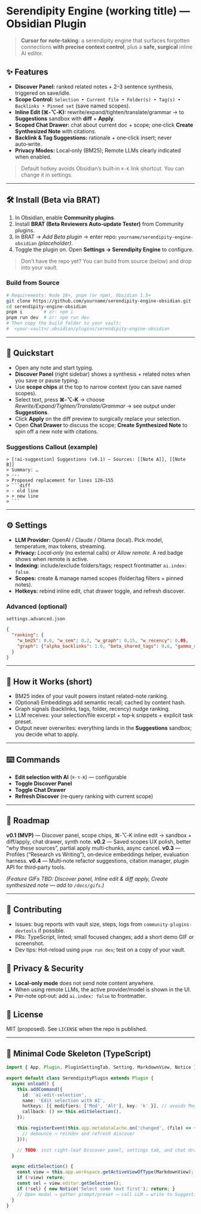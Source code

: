 # Serendipity Engine (working title) — Obsidian Plugin

> **Cursor for note‑taking**: a serendipity engine that surfaces forgotten connections **with precise context control**, plus a **safe, surgical** inline AI editor.

## ✨ Features
- **Discover Panel:** ranked related notes + 2–3 sentence synthesis, triggered on save/idle.
- **Scope Control:** `Selection • Current file • Folder(s) • Tag(s) • Backlinks • Pinned set` (save named scopes).
- **Inline Edit (⌘‑⌥‑K):** rewrite/expand/tighten/translate/grammar → to **Suggestions** sandbox with **diff** + **Apply**.
- **Scoped Chat Drawer:** chat about current doc + scope; one‑click **Create Synthesized Note** with citations.
- **Backlink & Tag Suggestions:** rationale + one‑click insert; never auto‑write.
- **Privacy Modes:** Local‑only (BM25); Remote LLMs clearly indicated when enabled.

> Default hotkey avoids Obsidian’s built‑in `⌘-K` link shortcut. You can change it in settings.

---

## 🛠️ Install (Beta via BRAT)
1. In Obsidian, enable **Community plugins**.
2. Install **BRAT (Beta Reviewers Auto‑update Tester)** from Community plugins.
3. In BRAT → *Add Beta plugin* → enter repo: `yourname/serendipity-engine-obsidian` *(placeholder)*.
4. Toggle the plugin on. Open **Settings → Serendipity Engine** to configure.

> Don’t have the repo yet? You can build from source (below) and drop into your vault.

### Build from Source
```bash
# Requirements: Node 18+, pnpm (or npm), Obsidian 1.5+
git clone https://github.com/yourname/serendipity-engine-obsidian.git
cd serendipity-engine-obsidian
pnpm i        # or: npm i
pnpm run dev  # or: npm run dev
# Then copy the build folder to your vault:
#  <your-vault>/.obsidian/plugins/serendipity-engine-obsidian
```

---

## 🚀 Quickstart
- Open any note and start typing.
- **Discover Panel** (right sidebar) shows a synthesis + related notes when you save or pause typing.
- Use **scope chips** at the top to narrow context (you can save named scopes).
- Select text, press **⌘‑⌥‑K** → choose *Rewrite/Expand/Tighten/Translate/Grammar* → see output under **Suggestions**.
- Click **Apply** on the diff preview to surgically replace your selection.
- Open **Chat Drawer** to discuss the scope; **Create Synthesized Note** to spin off a new note with citations.

### Suggestions Callout (example)
```
> [!ai-suggestion] Suggestions (v0.1) — Sources: [[Note A]], [[Note B]]
> Summary: …
> ---
> Proposed replacement for lines 120–155
> ```diff
> - old line
> + new line
> ```
```

---

## ⚙️ Settings
- **LLM Provider:** OpenAI / Claude / Ollama (local). Pick model, temperature, max tokens, streaming.
- **Privacy:** *Local‑only* (no external calls) or *Allow remote*. A red badge shows when remote is active.
- **Indexing:** include/exclude folders/tags; respect frontmatter `ai.index: false`.
- **Scopes:** create & manage named scopes (folder/tag filters + pinned notes).
- **Hotkeys:** rebind inline edit, chat drawer toggle, and refresh discover.

### Advanced (optional)
`settings.advanced.json`
```json
{
  "ranking": {
    "w_bm25": 0.6, "w_sem": 0.2, "w_graph": 0.15, "w_recency": 0.05,
    "graph": {"alpha_backlinks": 1.0, "beta_shared_tags": 0.6, "gamma_same_folder": 0.4}
  }
}
```

---

## 🧠 How it Works (short)
- BM25 index of your vault powers instant related-note ranking.
- (Optional) Embeddings add semantic recall; cached by content hash.
- Graph signals (backlinks, tags, folder, recency) nudge ranking.
- LLM receives: your selection/file excerpt + top‑k snippets + explicit task preset.
- Output never overwrites: everything lands in the **Suggestions** sandbox; you decide what to apply.

---

## ⌨️ Commands
- **Edit selection with AI** (`⌘‑⌥‑K`) — configurable
- **Toggle Discover Panel**
- **Toggle Chat Drawer**
- **Refresh Discover** (re‑query ranking with current scope)

---

## 🧪 Roadmap
**v0.1 (MVP)** — Discover panel, scope chips, ⌘‑⌥‑K inline edit → sandbox + diff/apply, chat drawer, synth note.
**v0.2** — Saved scopes UX polish, better “why these sources”, partial apply multi‑chunks, async cancel.
**v0.3** — Profiles (“Research vs Writing”), on‑device embeddings helper, evaluation harness.
**v0.4** — Multi‑note refactor suggestions, citation manager, plugin API for third‑party tools.

*(Feature GIFs TBD: Discover panel, Inline edit & diff apply, Create synthesized note — add to `/docs/gifs`.)*

---

## 🤝 Contributing
- Issues: bug reports with vault size, steps, logs from `community-plugins-devtools` if possible.
- PRs: TypeScript, linted; small focused changes; add a short demo GIF or screenshot.
- Dev tips: Hot-reload using `pnpm run dev`; test on a copy of your vault.

## 🔐 Privacy & Security
- **Local‑only mode** does not send note content anywhere.
- When using remote LLMs, the active provider/model is shown in the UI.
- Per‑note opt‑out: add `ai.index: false` to frontmatter.

## 📜 License
MIT (proposed). See `LICENSE` when the repo is published.

---

## 🧩 Minimal Code Skeleton (TypeScript)
```ts
import { App, Plugin, PluginSettingTab, Setting, MarkdownView, Notice } from 'obsidian';

export default class SerendipityPlugin extends Plugin {
  async onload() {
    this.addCommand({
      id: 'ai-edit-selection',
      name: 'Edit selection with AI',
      hotkeys: [{ modifiers: ['Mod', 'Alt'], key: 'k' }], // avoids Mod+K collision
      callback: () => this.editSelection(),
    });

    this.registerEvent(this.app.metadataCache.on('changed', (file) => {
      // debounce → reindex and refresh discover
    }));

    // TODO: init right-leaf Discover panel, settings tab, and chat drawer
  }

  async editSelection() {
    const view = this.app.workspace.getActiveViewOfType(MarkdownView);
    if (!view) return;
    const sel = view.editor.getSelection();
    if (!sel) { new Notice('Select some text first'); return; }
    // Open modal → gather prompt/preset → call LLM → write to Suggestions callout.
  }
}
```
